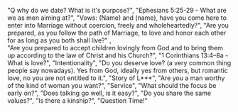 "Q why do we date? What is it's purpose?",
"Ephesians 5:25-29 - What are we as men aiming at?",
"Vows: (Name) and (name), have you come here to enter into Marriage without coercion, freely and wholeheartedly?",
"Are you prepared, as you follow the path of Marriage, to love and honor each other for as long as you both shall live?" ,                      
"Are you prepared to accept children lovingly from God and to bring them up according to the law of Christ and his Church?",
"1 Corinthians 13:4–8a - What is love?",
"Intentionality",
"Do you deserve love? (a very common thing people say nowadays). Yes from God, ideally yes from others, but romantic love, no you are not entitled to it.",
"Story of L***",
"Are you a man worthy of the kind of woman you want?",
"Service",
"What should the focus be early on?",
"Does talking go well, is it easy?",
"Do you share the same values?",
"Is there a kinship?",
"Question Time!"
